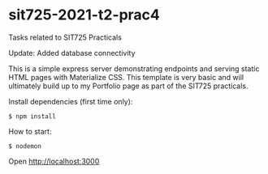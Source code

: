 # sit725-2021-t2-prac4
Tasks related to SIT725 Practicals

Update: Added database connectivity

This is a simple express server demonstrating endpoints and serving static HTML pages with Materialize CSS.
This template is very basic and will ultimately build up to my Portfolio page as part of the SIT725 practicals.

Install dependencies (first time only):

    $ npm install

How to start:

    $ nodemon

Open [http://localhost:3000](http://localhost:3000)
